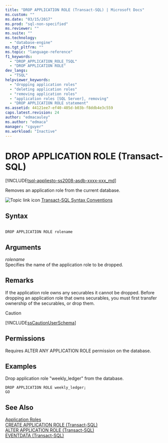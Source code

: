 ```yaml
---
title: "DROP APPLICATION ROLE (Transact-SQL) | Microsoft Docs"
ms.custom: ""
ms.date: "03/15/2017"
ms.prod: "sql-non-specified"
ms.reviewer: ""
ms.suite: ""
ms.technology: 
  - "database-engine"
ms.tgt_pltfrm: ""
ms.topic: "language-reference"
f1_keywords: 
  - "DROP_APPLICATION_ROLE_TSQL"
  - "DROP APPLICATION ROLE"
dev_langs: 
  - "TSQL"
helpviewer_keywords: 
  - "dropping application roles"
  - "deleting application roles"
  - "removing application roles"
  - "application roles [SQL Server], removing"
  - "DROP APPLICATION ROLE statement"
ms.assetid: 44121ee7-ef40-405d-b03b-f8ddb4e3c559
caps.latest.revision: 24
author: "edmacauley"
ms.author: "edmaca"
manager: "cguyer"
ms.workload: "Inactive"
---
```

# DROP APPLICATION ROLE (Transact-SQL)
[!INCLUDE[tsql-appliesto-ss2008-asdb-xxxx-xxx_md](../../includes/tsql-appliesto-ss2008-asdb-xxxx-xxx-md.md)]

  Removes an application role from the current database.  
  
 ![Topic link icon](../../database-engine/configure-windows/media/topic-link.gif "Topic link icon") [Transact-SQL Syntax Conventions](../../t-sql/language-elements/transact-sql-syntax-conventions-transact-sql.md)  
  
## Syntax  
  
```  
  
DROP APPLICATION ROLE rolename  
```  
  
## Arguments  
 *rolename*  
 Specifies the name of the application role to be dropped.  
  
## Remarks  
 If the application role owns any securables it cannot be dropped. Before dropping an application role that owns securables, you must first transfer ownership of the securables, or drop them.  
  
> [!CAUTION]  
>  [!INCLUDE[ssCautionUserSchema](../../includes/sscautionuserschema-md.md)]  
  
## Permissions  
 Requires ALTER ANY APPLICATION ROLE permission on the database.  
  
## Examples  
 Drop application role "weekly_ledger" from the database.  
  
```  
DROP APPLICATION ROLE weekly_ledger;  
GO  
```  
  
## See Also  
 [Application Roles](../../relational-databases/security/authentication-access/application-roles.md)   
 [CREATE APPLICATION ROLE &#40;Transact-SQL&#41;](../../t-sql/statements/create-application-role-transact-sql.md)   
 [ALTER APPLICATION ROLE &#40;Transact-SQL&#41;](../../t-sql/statements/alter-application-role-transact-sql.md)   
 [EVENTDATA &#40;Transact-SQL&#41;](../../t-sql/functions/eventdata-transact-sql.md)  
  
  
